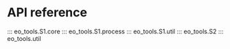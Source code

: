 # API reference


::: eo_tools.S1.core
::: eo_tools.S1.process
::: eo_tools.S1.util
::: eo_tools.S2
::: eo_tools.util